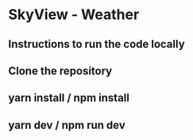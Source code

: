 # SkyView - Weather

## Instructions to run the code locally

## Clone the repository

## yarn install / npm install

## yarn dev / npm run dev

